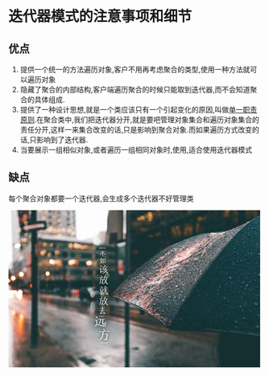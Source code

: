 
# 迭代器模式的注意事项和细节


 
 ## 优点
 1. 提供一个统一的方法遍历对象,客户不用再考虑聚合的类型,使用一种方法就可以遍历对象
 2. 隐藏了聚合的内部结构,客户端遍历聚合的时候只能取到迭代器,而不会知道聚合的具体组成.
 3. 提供了一种设计思想,就是一个类应该只有一个引起变化的原因,叫做[单一职责原则]().在聚合类中,我们把迭代器分开,就是要吧管理对象集合和遍历对象集合的责任分开,这样一来集合改变的话,只是影响到聚合对象.而如果遍历方式改变的话,只影响到了迭代器.
 4. 当要展示一组相似对象,或者遍历一组相同对象时,使用,适合使用迭代器模式
 
 ## 缺点
 每个聚合对象都要一个迭代器,会生成多个迭代器不好管理类
 
 
 
 
 
 
 
 
 
 
 
 
 
 
 
 
 
 
 
 
 
 
 
 
 
 
 
 
 
 
 
 
 
 
 
 
 
 
 
 
 
 
 
 
 
 
 
 
 
 
 
  ![](./img/mm/meizi40.jpg)

